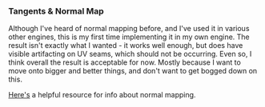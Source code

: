 ### Tangents & Normal Map

Although I've heard of normal mapping before, and I've used it in various other engines, this is
my first time implementing it in my own engine. The result isn't exactly what I wanted - it works
well enough, but does have visible artifacting on UV seams, which should not be occurring.
Even so, I think overall the result is acceptable for now. Mostly because I want to move onto
bigger and better things, and don't want to get bogged down on this.

[Here's][normal-mapping-tutorial] a helpful resource for info about normal mapping.

[normal-mapping-tutorial]: https://learnopengl.com/Advanced-Lighting/Normal-Mapping
